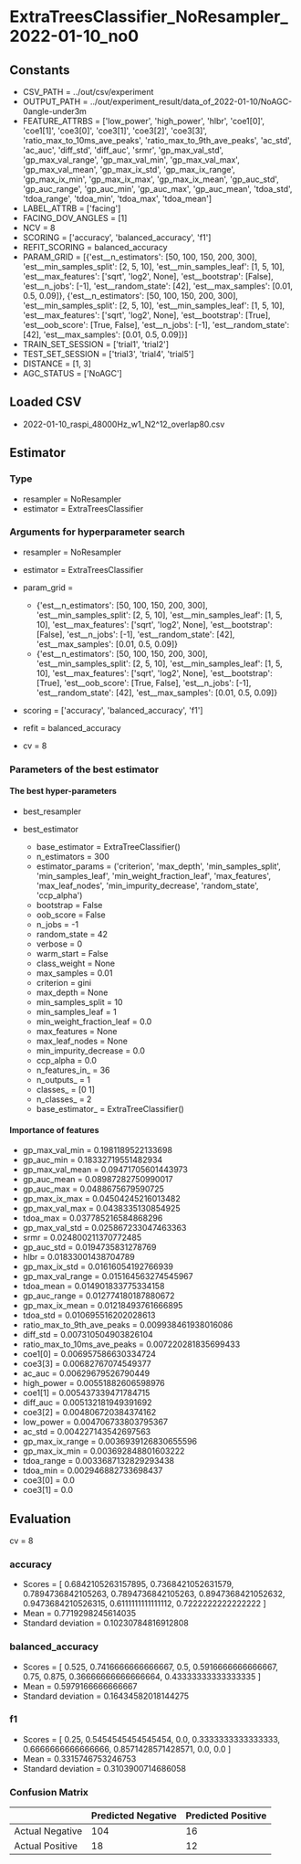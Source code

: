 # ExtraTreesClassifier_NoResampler_2022-01-10_no0
## Constants
- CSV_PATH = ../out/csv/experiment
- OUTPUT_PATH = ../out/experiment_result/data_of_2022-01-10/NoAGC-0angle-under3m
- FEATURE_ATTRBS = ['low_power', 'high_power', 'hlbr', 'coe1[0]', 'coe1[1]', 'coe3[0]', 'coe3[1]', 'coe3[2]', 'coe3[3]', 'ratio_max_to_10ms_ave_peaks', 'ratio_max_to_9th_ave_peaks', 'ac_std', 'ac_auc', 'diff_std', 'diff_auc', 'srmr', 'gp_max_val_std', 'gp_max_val_range', 'gp_max_val_min', 'gp_max_val_max', 'gp_max_val_mean', 'gp_max_ix_std', 'gp_max_ix_range', 'gp_max_ix_min', 'gp_max_ix_max', 'gp_max_ix_mean', 'gp_auc_std', 'gp_auc_range', 'gp_auc_min', 'gp_auc_max', 'gp_auc_mean', 'tdoa_std', 'tdoa_range', 'tdoa_min', 'tdoa_max', 'tdoa_mean']
- LABEL_ATTRB = ['facing']
- FACING_DOV_ANGLES = [1]
- NCV = 8
- SCORING = ['accuracy', 'balanced_accuracy', 'f1']
- REFIT_SCORING = balanced_accuracy
- PARAM_GRID = [{'est__n_estimators': [50, 100, 150, 200, 300], 'est__min_samples_split': [2, 5, 10], 'est__min_samples_leaf': [1, 5, 10], 'est__max_features': ['sqrt', 'log2', None], 'est__bootstrap': [False], 'est__n_jobs': [-1], 'est__random_state': [42], 'est__max_samples': [0.01, 0.5, 0.09]}, {'est__n_estimators': [50, 100, 150, 200, 300], 'est__min_samples_split': [2, 5, 10], 'est__min_samples_leaf': [1, 5, 10], 'est__max_features': ['sqrt', 'log2', None], 'est__bootstrap': [True], 'est__oob_score': [True, False], 'est__n_jobs': [-1], 'est__random_state': [42], 'est__max_samples': [0.01, 0.5, 0.09]}]
- TRAIN_SET_SESSION = ['trial1', 'trial2']
- TEST_SET_SESSION = ['trial3', 'trial4', 'trial5']
- DISTANCE = [1, 3]
- AGC_STATUS = ['NoAGC']

## Loaded CSV
- 2022-01-10_raspi_48000Hz_w1_N2^12_overlap80.csv

## Estimator
### Type
- resampler = NoResampler
- estimator = ExtraTreesClassifier

### Arguments for hyperparameter search
- resampler = NoResampler
- estimator = ExtraTreesClassifier
- param_grid = 
	- {'est__n_estimators': [50, 100, 150, 200, 300], 'est__min_samples_split': [2, 5, 10], 'est__min_samples_leaf': [1, 5, 10], 'est__max_features': ['sqrt', 'log2', None], 'est__bootstrap': [False], 'est__n_jobs': [-1], 'est__random_state': [42], 'est__max_samples': [0.01, 0.5, 0.09]}
	- {'est__n_estimators': [50, 100, 150, 200, 300], 'est__min_samples_split': [2, 5, 10], 'est__min_samples_leaf': [1, 5, 10], 'est__max_features': ['sqrt', 'log2', None], 'est__bootstrap': [True], 'est__oob_score': [True, False], 'est__n_jobs': [-1], 'est__random_state': [42], 'est__max_samples': [0.01, 0.5, 0.09]}

- scoring = ['accuracy', 'balanced_accuracy', 'f1']
- refit = balanced_accuracy
- cv = 8

### Parameters of the best estimator
#### The best hyper-parameters
- best_resampler

- best_estimator
	- base_estimator = ExtraTreeClassifier()
	- n_estimators = 300
	- estimator_params = ('criterion', 'max_depth', 'min_samples_split', 'min_samples_leaf', 'min_weight_fraction_leaf', 'max_features', 'max_leaf_nodes', 'min_impurity_decrease', 'random_state', 'ccp_alpha')
	- bootstrap = False
	- oob_score = False
	- n_jobs = -1
	- random_state = 42
	- verbose = 0
	- warm_start = False
	- class_weight = None
	- max_samples = 0.01
	- criterion = gini
	- max_depth = None
	- min_samples_split = 10
	- min_samples_leaf = 1
	- min_weight_fraction_leaf = 0.0
	- max_features = None
	- max_leaf_nodes = None
	- min_impurity_decrease = 0.0
	- ccp_alpha = 0.0
	- n_features_in_ = 36
	- n_outputs_ = 1
	- classes_ = [0 1]
	- n_classes_ = 2
	- base_estimator_ = ExtraTreeClassifier()

#### Importance of features
- gp_max_val_min = 0.1981189522133698
- gp_auc_min = 0.18332719551482934
- gp_max_val_mean = 0.09471705601443973
- gp_auc_mean = 0.08987282750990017
- gp_auc_max = 0.0488675679590725
- gp_max_ix_max = 0.04504245216013482
- gp_max_val_max = 0.0438335130854925
- tdoa_max = 0.037785216584868296
- gp_max_val_std = 0.025867233047463363
- srmr = 0.024800211370772485
- gp_auc_std = 0.0194735831278769
- hlbr = 0.01833001438704789
- gp_max_ix_std = 0.01616054192766939
- gp_max_val_range = 0.015164563274545967
- tdoa_mean = 0.014901833775334158
- gp_auc_range = 0.012774180187880672
- gp_max_ix_mean = 0.01218493761666895
- tdoa_std = 0.010695516202028613
- ratio_max_to_9th_ave_peaks = 0.009938461938016086
- diff_std = 0.007310504903826104
- ratio_max_to_10ms_ave_peaks = 0.007220281835699433
- coe1[0] = 0.006957586630334724
- coe3[3] = 0.00682767074549377
- ac_auc = 0.00629679526790449
- high_power = 0.00551882606598976
- coe1[1] = 0.005437339471784715
- diff_auc = 0.005132181949391692
- coe3[2] = 0.004806720384374162
- low_power = 0.004706733803795367
- ac_std = 0.004227143542697563
- gp_max_ix_range = 0.0036939126830655596
- gp_max_ix_min = 0.003692848801603222
- tdoa_range = 0.0033687132829293438
- tdoa_min = 0.002946882733698437
- coe3[0] = 0.0
- coe3[1] = 0.0

## Evaluation
cv = 8
### accuracy
- Scores = [ 0.6842105263157895, 0.7368421052631579, 0.7894736842105263, 0.7894736842105263, 0.8947368421052632, 0.9473684210526315, 0.6111111111111112, 0.7222222222222222 ]
- Mean = 0.7719298245614035
- Standard deviation = 0.10230784816912808

### balanced_accuracy
- Scores = [ 0.525, 0.7416666666666667, 0.5, 0.5916666666666667, 0.75, 0.875, 0.36666666666666664, 0.43333333333333335 ]
- Mean = 0.5979166666666667
- Standard deviation = 0.16434582018144275

### f1
- Scores = [ 0.25, 0.5454545454545454, 0.0, 0.3333333333333333, 0.6666666666666666, 0.8571428571428571, 0.0, 0.0 ]
- Mean = 0.3315746753246753
- Standard deviation = 0.3103900714686058

### Confusion Matrix
|  | Predicted Negative | Predicted Positive |
| --- | --- | --- |
| Actual Negative | 104 | 16 |
| Actual Positive | 18 | 12 |

      